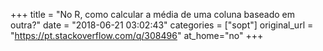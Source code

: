 +++
title = "No R, como calcular a média de uma coluna baseado em outra?"
date = "2018-06-21 03:02:43"
categories = ["sopt"]
original_url = "https://pt.stackoverflow.com/q/308496"
at_home="no"
+++

